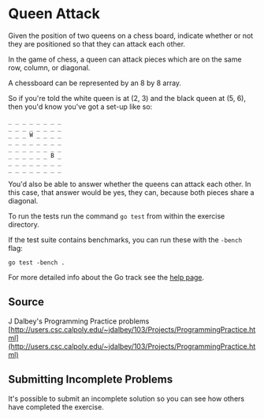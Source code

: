 # Queen Attack

Given the position of two queens on a chess board, indicate whether or not they are positioned so that they can attack each other.

In the game of chess, a queen can attack pieces which are on the same
row, column, or diagonal.

A chessboard can be represented by an 8 by 8 array.

So if you're told the white queen is at (2, 3) and the black queen at
(5, 6), then you'd know you've got a set-up like so:

```plain
_ _ _ _ _ _ _ _
_ _ _ _ _ _ _ _
_ _ _ W _ _ _ _
_ _ _ _ _ _ _ _
_ _ _ _ _ _ _ _
_ _ _ _ _ _ B _
_ _ _ _ _ _ _ _
_ _ _ _ _ _ _ _
```

You'd also be able to answer whether the queens can attack each other.
In this case, that answer would be yes, they can, because both pieces
share a diagonal.

To run the tests run the command `go test` from within the exercise directory.

If the test suite contains benchmarks, you can run these with the `-bench`
flag:

    go test -bench .

For more detailed info about the Go track see the [help
page](http://exercism.io/languages/go).

## Source

J Dalbey's Programming Practice problems [http://users.csc.calpoly.edu/~jdalbey/103/Projects/ProgrammingPractice.html](http://users.csc.calpoly.edu/~jdalbey/103/Projects/ProgrammingPractice.html)

## Submitting Incomplete Problems
It's possible to submit an incomplete solution so you can see how others have completed the exercise.

